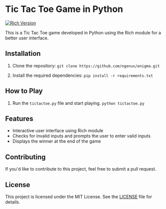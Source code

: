 # Tic Tac Toe Game in Python

[![Rich Version](https://img.shields.io/badge/rich-13.3.1-brightgreen.svg)](https://pypi.org/project/rich/)

This is a Tic Tac Toe game developed in Python using the Rich module for a better user interface. 

## Installation

1. Clone the repository:
  ``git clone https://github.com/ngenux/enigma.git``

2. Install the required dependencies:
  ``pip install -r requirements.txt``

## How to Play

1. Run the `tictactoe.py` file and start playing.
  ``python tictactoe.py ``

## Features

- Interactive user interface using Rich module
- Checks for invalid inputs and prompts the user to enter valid inputs
- Displays the winner at the end of the game

## Contributing

If you'd like to contribute to this project, feel free to submit a pull request. 

## License

This project is licensed under the MIT License. See the [LICENSE](LICENSE) file for details.


